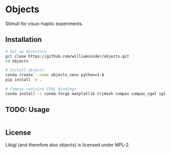 # Objects

Stimuli for visuo-haptic experiments.

## Installation

```bash
# Set up directory
git clone https://github.com/williamsnider/objects.git
cd objects

# Install objects
conda create --name objects_venv python=3.8
pip install -e .

# Compas contains CGAL bindings
conda install -c conda-forge matplotlib trimesh compas compas_cgal igl ipython ipykernel black pytest --yes
```

## TODO: Usage

```python
```

## License
Libigl (and therefore also objects) is licensed under MPL-2.
